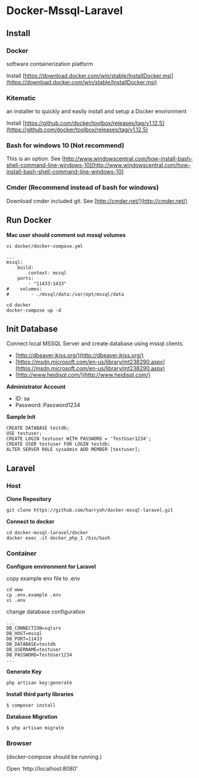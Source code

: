 # Docker-Mssql-Laravel

## Install

### Docker
software containerization platform

Install [https://download.docker.com/win/stable/InstallDocker.msi](https://download.docker.com/win/stable/InstallDocker.msi)

### Kitematic
an installer to quickly and easily install and setup a Docker environment

Install [https://github.com/docker/toolbox/releases/tag/v1.12.5](https://github.com/docker/toolbox/releases/tag/v1.12.5)

### Bash for windows 10 (Not recommend)
This is an option. See [http://www.windowscentral.com/how-install-bash-shell-command-line-windows-10](http://www.windowscentral.com/how-install-bash-shell-command-line-windows-10)

### Cmder (Recommend instead of bash for windows)
Download cmder included git. See [http://cmder.net/](http://cmder.net/)

## Run Docker

**Mac user should comment out mssql volumes**

`vi docker/docker-compose.yml`

```
...
mssql:
    build:
        context: mssql
    ports:
        - "11433:1433"
#    volumes:
#        - ./mssql/data:/var/opt/mssql/data
```


```
cd docker
docker-compose up -d
```

## Init Database

Connect local MSSQL Server and create database using mssql clients.

* [http://dbeaver.jkiss.org/](http://dbeaver.jkiss.org/)
* [https://msdn.microsoft.com/en-us/library/mt238290.aspx](https://msdn.microsoft.com/en-us/library/mt238290.aspx)
* [http://www.heidisql.com/](http://www.heidisql.com/)

**Administrator Account**

* ID: sa
* Password: Password1234

**Sample Init**

```
CREATE DATABASE testdb;
USE testuser;
CREATE LOGIN testuser WITH PASSWORD = 'TestUser1234';
CREATE USER testuser FOR LOGIN testdb;
ALTER SERVER ROLE sysadmin ADD MEMBER [testuser];
```


## Laravel


### Host

**Clone Repository**

```
git clone https://github.com/harryoh/docker-mssql-laravel.git
```

**Connect to docker**

```
cd docker-mssql-laravel/docker
docker exec -it docker_php_1 /bin/bash
```

### Container

**Configure environment for Laravel**

copy example env file to .env

```
cd www
cp .env.example .env
vi .env
```

change database configuration

```
...
DB_CONNECTION=sqlsrv
DB_HOST=mssql
DB_PORT=11433
DB_DATABASE=testdb
DB_USERNAME=testuser
DB_PASSWORD=TestUser1234
...
```

**Generate Key**

```
php artisan key:generate
```

**Install third party libraries**

```
$ composer install
```

**Database Migration**

```
$ php artisan migrate
```

### Browser

(docker-compose should be running.)

Open 'http://localhost:8080'
